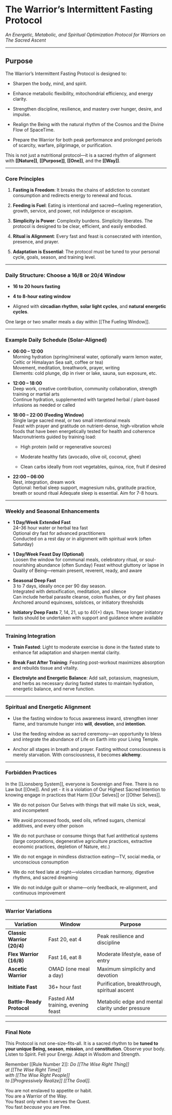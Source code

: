 # **The Warrior’s Intermittent Fasting Protocol**  
_An Energetic, Metabolic, and Spiritual Optimization Protocol for Warriors on The Sacred Ascent_

---
## **Purpose**

The Warrior’s Intermittent Fasting Protocol is designed to:

- Sharpen the body, mind, and spirit.
    
- Enhance metabolic flexibility, mitochondrial efficiency, and energy clarity.
    
- Strengthen discipline, resilience, and mastery over hunger, desire, and impulse.
    
- Realign the Being with the natural rhythm of the Cosmos and the Divine Flow of SpaceTime.
    
- Prepare the Warrior for both peak performance and prolonged periods of scarcity, warfare, pilgrimage, or purification.
    

This is not just a nutritional protocol—it is a sacred rhythm of alignment with **[[Nature]]**, **[[Purpose]]**, **[[One]]**, and the **[[Way]]**.

---

### **Core Principles**

1. **Fasting is Freedom**: It breaks the chains of addiction to constant consumption and redirects energy to renewal and focus.
    
2. **Feeding is Fuel**: Eating is intentional and sacred—fueling regeneration, growth, service, and power, not indulgence or escapism.
    
3. **Simplicity is Power**: Complexity burdens. Simplicity liberates. The protocol is designed to be clear, efficient, and easily embodied.
    
4. **Ritual is Alignment**: Every fast and feast is consecrated with intention,  presence, and prayer.
    
5. **Adaptation is Essential**: The protocol must be tuned to your personal cycle, goals, season, and training level.
    

---

### **Daily Structure: Choose a 16/8 or 20/4 Window**

- **16 to 20 hours fasting**
    
- **4 to 8-hour eating window**
    
- Aligned with **circadian rhythm**, **solar light cycles**, and **natural energetic cycles**.
    

One large or two smaller meals a day within [[The Fueling Window]]. 

---

### **Example Daily Schedule (Solar-Aligned)**

- **06:00 – 12:00**  
    Morning hydration (spring/mineral water, optionally warm lemon water, Celtic or Himalayan Sea salt, coffee or tea)  
    Movement, meditation, breathwork, prayer, writing  
    Elements: cold plunge, dip in river or lake, sauna, sun exposure, etc. 
    
- **12:00 – 18:00**  
    Deep work, creative contribution, community collaboration, strength training or martial arts  
    Continue hydration, supplemented with targeted herbal / plant-based infusions as needed or called
    
- **18:00 – 22:00 (Feeding Window)**  
    Single large sacred meal, or two small intentional meals  
    Feast with prayer and gratitude on nutrient-dense, high-vibration whole foods that have been energetically tested for health and coherence    
    Macronutrients guided by training load:
    
    - High protein (wild or regenerative sources)
        
    - Moderate healthy fats (avocado, olive oil, coconut, ghee)
        
    - Clean carbs ideally from root vegetables, quinoa, rice, fruit if desired
        
- **22:00 – 06:00**  
    Rest, integration, dream work  
    Optional: herbal sleep support, magnesium rubs, gratitude practice, breath or sound ritual
    Adequate sleep is essential. Aim for 7-8 hours. 
    


---

### **Weekly and Seasonal Enhancements**

- **1 Day/Week Extended Fast**  
    24–36 hour water or herbal tea fast  
    Optional dry fast for advanced practitioners  
    Conducted on a rest day or in alignment with spiritual work (often Saturday)
    
- **1 Day/Week Feast Day (Optional)**  
    Loosen the window for communal meals, celebratory ritual, or soul-nourishing abundance (often Sunday) 
    Feast without gluttony or lapse in Quality of Being—remain present, reverent, ready, and aware  
    
- **Seasonal Deep Fast**  
    3 to 7 days, ideally once per 90 day season.  
    Integrated with detoxification, meditation, and silence  
    Can include herbal parasite cleanse, colon flushes, or dry fast phases  
    Anchored around equinoxes, solstices, or initiatory thresholds
    
- **Initiatory Deep Fasts**
    7, 14, 21, up to 40(+) days. 
    These longer initiatory fasts should be undertaken with support and guidance where available 
    

---

### **Training Integration**

- **Train Fasted**: Light to moderate exercise is done in the fasted state to enhance fat adaptation and sharpen mental clarity.
    
- **Break Fast After Training**: Feasting post-workout maximizes absorption and rebuilds tissue and vitality.
    
- **Electrolyte and Energetic Balance**: Add salt, potassium, magnesium, and herbs as necessary during fasted states to maintain hydration, energetic balance, and nerve function.
    

---

### **Spiritual and Energetic Alignment**

- Use the fasting window to focus awareness inward, strengthen inner flame, and transmute hunger into **will**, **devotion**, and **intention**.
    
- Use the feeding window as sacred ceremony—an opportunity to bless and integrate the abundance of Life on Earth into your Living Temple.
    
- Anchor all stages in breath and prayer. Fasting without consciousness is merely starvation. With consciousness, it becomes **alchemy**.
    

---

### **Forbidden Practices**

In the [[Lionsberg System]], everyone is Sovereign and Free. There is no Law but [[One]]. And yet - it is a violation of Our Highest Sacred Intention to knowing engage in practices that Harm [[Our Selves]] or [[Other Selves]].

- We do not poison Our Selves with things that will make Us sick, weak, and incompetent
    
- We avoid processed foods, seed oils, refined sugars, chemical additives, and every other poison
    
- We do not purchase or consume things that fuel antithetical systems (large corporations, degenerative agriculture practices, extractive economic practices, depletion of Nature, etc.)
    
- We do not engage in mindless distraction eating—TV, social media, or unconscious consumption
    
- We do not feed late at night—violates circadian harmony, digestive rhythms, and sacred dreaming
    
- We do not indulge guilt or shame—only feedback, re-alignment, and continuous improvement
    

---

### **Warrior Variations**

| Variation                  | Window                            | Purpose                                          |
| -------------------------- | --------------------------------- | ------------------------------------------------ |
| **Classic Warrior (20/4)** | Fast 20, eat 4                    | Peak resilience and discipline                   |
| **Flex Warrior (16/8)**    | Fast 16, eat 8                    | Moderate lifestyle, ease of entry                |
| **Ascetic Warrior**        | OMAD (one meal a day)             | Maximum simplicity and devotion                  |
| **Initiate Fast**          | 36+ hour fast                     | Purification, breakthrough, spiritual ascent     |
| **Battle-Ready Protocol**  | Fasted AM training, evening feast | Metabolic edge and mental clarity under pressure |

---

### **Final Note**

This Protocol is not one-size-fits-all. It is a sacred rhythm to be **tuned to your unique Being, season**, **mission**, and **constitution**. Observe your body. Listen to Spirit. Fell your Energy. Adapt in Wisdom and Strength.

Remember [[Rule Number 2]]: 
*Do [[The Wise Right Thing]]  
at [[The Wise Right Time]]  
with [[The Wise Right People]]  
to [[Progressively Realize]] [[The Goal]].*

You are not enslaved to appetite or habit.  
You are a Warrior of the Way.  
You feast only when it serves the Quest.  
You fast *because* you are Free.

